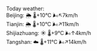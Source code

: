 Today weather:  
Beijing: 🌦   🌡️+10°C 🌬️↖7km/h  
Tianjin: 🌦   🌡️+10°C 🌬️↗11km/h  
Shijiazhuang: ☀️   🌡️+9°C 🌬️↑4km/h  
Tangshan: ☁️   🌡️+11°C 🌬️↗14km/h  
